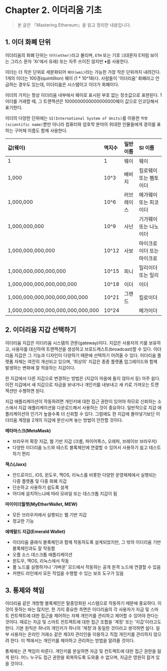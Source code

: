 # **Chapter 2. 이더리움 기초**
> 본 글은 『Mastering Ethereum』을 읽고 정리한 내용입니다.

## **1. 이더 화폐 단위**

이더리움의 화폐 단위는 `이더(ether)`라고 불리며, `ETH` 또는 기호 `Ξ`(대문자 E처럼 보이는 그리스 문자 'Xi'에서 유래) 또는 자주 쓰이진 않지만 
`♦`를 사용한다.

이더는 더 작은 단위로 세분화되어 `웨이(wei)`라는 가능한 가장 작은 단위까지 내려간다. 1개의 이더는 100경(quintillion) 웨이 (1 * 10^18)다. 사람들이 '이더리움' 화폐라고 언급하는 경우도 있는데, 이더리움은 시스템이고 이더가 화폐이다.

이더의 가치는 항상 이더리움 내부에서 웨이로 표시된 부호 없는 정숫값으로 표현된다. 1이더를 거래할 때, 그 트랜잭션은 1000000000000000000웨이 값으로 인코딩해서 표기한다.

이더의 다양한 단위에는 `SI(International System of Units)`를 이용한 `학명(scientific name)`뿐만 아니라 컴퓨터와 암호학 분야의 위대한 인물들에게 경의를 표하는 구어체 이름도 함께 사용한다.

|값(웨이)|멱지수|일반 이름|SI 이름|
|:--|:--|:--|:--|
|1|1|웨이|웨이|
|1,000|10^3|배비지|킬로웨이 또는 펨토이더|
|1,000,000|10^6|러브레이스|메가웨이 또는 피코이더|
|1,000,000,000|10^9|사넌|기가웨이 또는 나노이더|
|1,000,000,000,000|10^12|사보|마이크로이더 또는 마이크로|
|1,000,000,000,000,000|10^15|피니|밀리이더 또는 밀리|
|1,000,000,000,000,000,000|10^18|이더|이더|
|1,000,000,000,000,000,000,000|10^21|그랜드|킬로이더|
|1,000,000,000,000,000,000,000,000|10^24||메가이더|

## **2. 이더리움 지갑 선택하기**

이더리움 지갑은 이더리움 시스템의 관문(gateway)이다. 지갑은 사용자의 키를 보유하고, 사용자를 대신하여 트랜잭션을 생성하고 브로드캐스트(broadcast)할 수 있다. 이더리움 지갑은 그 기능과 디자인이 다양하기 때문에 선택하기 어려울 수 있다. 이더리움 플랫폼 자체는 여전히 개선되고 있으며, '최상의' 지갑은 종종 플랫폼 업그레이드와 함께 발생하는 변화에 잘 적응하는 지갑이다.

한 지갑에서 다른 지갑으로 변경하는 방법은 (지갑이 마음에 들지 않아서 등) 아주 쉽다. 이전 지갑에서 새 지갑으로 자금을 보내거나 개인키를 내보내고 새 키로 가져오는 트랜잭션만 수행하면 된다.

지갑 애플리케이션이 작동하려면 개인키에 대한 접근 권한이 있어야 하므로 신뢰하는 소스에서 지갑 애플리케이션을 다운로드해서 사용하는 것이 중요하다. 일반적으로 지갑 애플리케이션의 인기가 높을수록 더 신뢰할 수 있다. 그럼에도 한 지갑에 몰아넣기보단 이더리움 계정을 2개의 지갑에 분산시켜 놓는 방법이 안전할 것이다.

**메타마스크(MetaMask)**
* 브라우저 확장 지갑, 웹 기반 지갑 (크롬, 파이어폭스, 오레파, 브레이브 브라우저)
* 다양한 이더리움 노드와 테스트 블록체인에 연결할 수 있어서 사용하기 쉽고 테스트하기 편리

**잭스(Jaxx)**
* 안드로이드, iOS, 윈도우, 맥OS, 리눅스를 비롯한 다양한 운영체제에서 실행되는 다중 플랫폼 및 다중 화폐 지갑
* 단순하고 사용하기 쉽도록 설계
* 어디에 설치하느냐에 따라 모바일 또는 데스크톱 지갑이 됨

**마이이더월렛(MyEtherWallet, MEW)**
* 모든 브라우저에서 실행되는 웹 기반 지갑
* 정교한 기능

**에메랄드 지갑(Emerald Wallet)**
* 이더리움 클래식 블록체인과 함께 작동하도록 설계되었지만, 그 밖의 이더리움 기반 블록체인과도 잘 작동함
* 오플 소스 데스크톱 애플리케이션
* 윈도우, 맥OS, 리눅스에서 작동
* 풀 노드를 실행하거나 '가벼운' 모드에서 작동하는 공개 원격 노드에 연결할 수 있음
* 커맨드 라인에서 모든 작업을 수행할 수 있는 보조 도구가 있음

## **3. 통제와 책임**

이더리움 같은 개방형 블록체인은 탈중앙화된 시스템으로 작동하기 때문에 중요하다. 이것이 뜻하는 바는 많지만, 한 가지 중요한 측면은 이더리움의 각 사용자가 자금 및 스마트 컨트랙트에 대한 접근을 제어하는 자체 개인키를 관리하고 제어할 수 있어야 한다는 것이다. 때로는 자금 및 스마트 컨트랙트에 대한 접근 조합을 '계정' 또는 '지갑'이라고도 한다. 기본 원칙은 하나의 개인키가 하나의 '계정'과 동일한 것이라고 생각하면 쉽다. 일부 사용자는 온라인 거래소 같은 제3자 관리인을 이용하고 직접 개인키를 관리하지 않으려 한다. 이 책에서는 개인키를 제어하고 관리하는 방법을 알려줄 것이다.

통제에는 큰 책임이 따른다. 개인키를 분실하면 자금 및 컨트랙트에 대한 접근 권한을 잃게 된다. 어느 누구도 접근 권한을 회복하도록 도와줄 수 없으며, 자금은 영원히 잠겨 있을 것이다.


